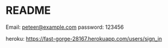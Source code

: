 # README
Email: peteer@example.com
password: 123456

heroku: https://fast-gorge-28167.herokuapp.com/users/sign_in
